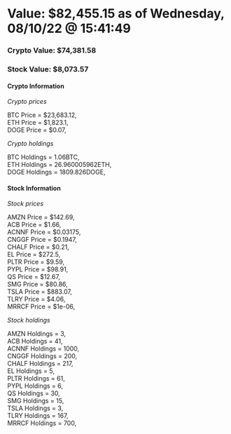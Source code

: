 # Value: $82,455.15 as of Wednesday, 08/10/22 @ 15:41:49 

### Crypto Value: $74,381.58

### Stock Value: $8,073.57

#### Crypto Information 
*Crypto prices* 

BTC Price = $23,683.12,  
ETH Price = $1,823.1,  
DOGE Price = $0.07,  


*Crypto holdings* 

BTC Holdings = 1.06BTC,  
ETH Holdings = 26.960005962ETH,  
DOGE Holdings = 1809.826DOGE,  


#### Stock Information 

*Stock prices* 

AMZN Price = $142.69,  
ACB Price = $1.66,  
ACNNF Price = $0.03175,  
CNGGF Price = $0.1947,  
CHALF Price = $0.21,  
EL Price = $272.5,  
PLTR Price = $9.59,  
PYPL Price = $98.91,  
QS Price = $12.67,  
SMG Price = $80.86,  
TSLA Price = $883.07,  
TLRY Price = $4.06,  
MRRCF Price = $1e-06,  


*Stock holdings* 

AMZN Holdings = 3,  
ACB Holdings = 41,  
ACNNF Holdings = 1000,  
CNGGF Holdings = 200,  
CHALF Holdings = 217,  
EL Holdings = 5,  
PLTR Holdings = 61,  
PYPL Holdings = 6,  
QS Holdings = 30,  
SMG Holdings = 15,  
TSLA Holdings = 3,  
TLRY Holdings = 167,  
MRRCF Holdings = 700,  


